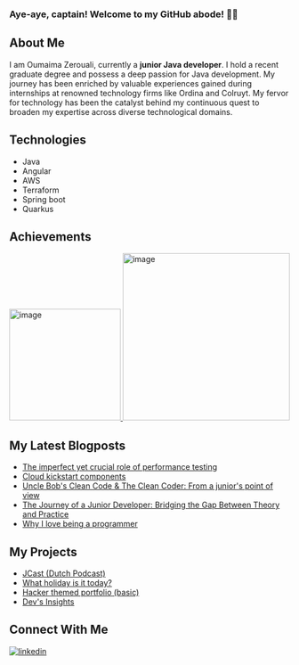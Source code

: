 ### Aye-aye, captain! Welcome to my GitHub abode! 🌊🍍

## About Me 
I am Oumaima Zerouali, currently a **junior Java developer**. I hold a recent graduate degree and possess a deep passion for Java development. My journey has been enriched by valuable experiences gained during internships at renowned technology firms like Ordina and Colruyt. My fervor for technology has been the catalyst behind my continuous quest to broaden my expertise across diverse technological domains. 

## Technologies
- Java
- Angular
- AWS
- Terraform
- Spring boot
- Quarkus

## Achievements
<a href="https://www.credly.com/badges/cf851485-21b6-4a6f-b677-8ede20219361/linked_in?t=s2rqyn">
    <img src="https://github.com/OumaimaZerouali/OumaimaZerouali/assets/130987421/03ff5461-f8da-42fc-8d0d-d617397145c2" alt="image" width="200">
</a>
<a href=https://www.linkedin.com/posts/activity-7236272866680320000-agFR?utm_source">
    <img src="https://github.com/user-attachments/assets/2e9b3bf9-f72d-4abe-bbef-28eced88b320" alt="image" width="300">
</a>

## My Latest Blogposts 
- [The imperfect yet crucial role of performance testing](https://blog.ordina-jworks.io/testing/2024/02/23/performance-testing.html)
- [Cloud kickstart components](https://blog.ordina-jworks.io/cloud/2023/06/14/cloud-kickstart-components.html)
- [Uncle Bob's Clean Code & The Clean Coder: From a junior's point of view](https://blog.ordina-jworks.io/culture/2024/10/25/clean-code-and-the-clean-coder.html)
- [The Journey of a Junior Developer: Bridging the Gap Between Theory and Practice](https://oumaimazerouali.github.io/devs-insights/2025/01/14/journey-as-a-junior.html)
- [Why I love being a programmer](https://oumaimazerouali.github.io/devs-insights/2025/02/06/i-love-my-job.html)

## My Projects
- [JCast (Dutch Podcast)](https://open.spotify.com/show/3wfdG6IjCoJjfEx33MsM2W?si=icTB9tDwS1aNH8SwXURH7g)
- [What holiday is it today?](https://oumaimazerouali.github.io/whatholidayisittoday/)
- [Hacker themed portfolio (basic)](https://oumaimazerouali.github.io/hacker-themed-portfolio/)
- [Dev's Insights](https://oumaimazerouali.github.io/devs-insights/)

## Connect With Me 
[![linkedin](https://img.shields.io/badge/LinkedIn-0077B5?style=for-the-badge&logo=LinkedIn&logoColor=white)](https://www.linkedin.com/in/oumaima-zerouali-16b189223/)

